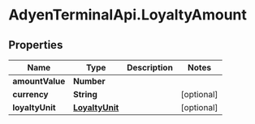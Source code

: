 # AdyenTerminalApi.LoyaltyAmount

## Properties

Name | Type | Description | Notes
------------ | ------------- | ------------- | -------------
**amountValue** | **Number** |  | 
**currency** | **String** |  | [optional] 
**loyaltyUnit** | [**LoyaltyUnit**](LoyaltyUnit.md) |  | [optional] 


